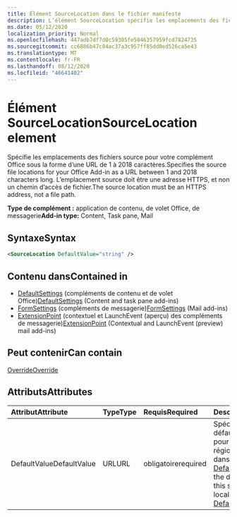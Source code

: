 ```yaml
---
title: Élément SourceLocation dans le fichier manifeste
description: L’élément SourceLocation spécifie les emplacements des fichiers source pour votre complément Office.
ms.date: 05/12/2020
localization_priority: Normal
ms.openlocfilehash: 447adb7df7d0c59305fe5046357959fcd7824735
ms.sourcegitcommit: cc6886b47c84ac37a3c957ff85dd0ed526ca5e43
ms.translationtype: MT
ms.contentlocale: fr-FR
ms.lasthandoff: 08/12/2020
ms.locfileid: "46641402"
---
```

# <a name="sourcelocation-element"></a><span data-ttu-id="ba240-103">Élément SourceLocation</span><span class="sxs-lookup"><span data-stu-id="ba240-103">SourceLocation element</span></span>

<span data-ttu-id="ba240-104">Spécifie les emplacements des fichiers source pour votre complément Office sous la forme d’une URL de 1 à 2018 caractères.</span><span class="sxs-lookup"><span data-stu-id="ba240-104">Specifies the source file locations for your Office Add-in as a URL between 1 and 2018 characters long.</span></span> <span data-ttu-id="ba240-105">L’emplacement source doit être une adresse HTTPS, et non un chemin d’accès de fichier.</span><span class="sxs-lookup"><span data-stu-id="ba240-105">The source location must be an HTTPS address, not a file path.</span></span>

<span data-ttu-id="ba240-106">**Type de complément :** application de contenu, de volet Office, de messagerie</span><span class="sxs-lookup"><span data-stu-id="ba240-106">**Add-in type:** Content, Task pane, Mail</span></span>

## <a name="syntax"></a><span data-ttu-id="ba240-107">Syntaxe</span><span class="sxs-lookup"><span data-stu-id="ba240-107">Syntax</span></span>

```XML
<SourceLocation DefaultValue="string" />
```

## <a name="contained-in"></a><span data-ttu-id="ba240-108">Contenu dans</span><span class="sxs-lookup"><span data-stu-id="ba240-108">Contained in</span></span>

- <span data-ttu-id="ba240-109">[DefaultSettings](defaultsettings.md) (compléments de contenu et de volet Office)</span><span class="sxs-lookup"><span data-stu-id="ba240-109">[DefaultSettings](defaultsettings.md) (Content and task pane add-ins)</span></span>
- <span data-ttu-id="ba240-110">[FormSettings](formsettings.md) (compléments de messagerie)</span><span class="sxs-lookup"><span data-stu-id="ba240-110">[FormSettings](formsettings.md) (Mail add-ins)</span></span>
- <span data-ttu-id="ba240-111">[ExtensionPoint](extensionpoint.md) (contextuel et LaunchEvent (aperçu) des compléments de messagerie)</span><span class="sxs-lookup"><span data-stu-id="ba240-111">[ExtensionPoint](extensionpoint.md) (Contextual and LaunchEvent (preview) mail add-ins)</span></span>

## <a name="can-contain"></a><span data-ttu-id="ba240-112">Peut contenir</span><span class="sxs-lookup"><span data-stu-id="ba240-112">Can contain</span></span>

[<span data-ttu-id="ba240-113">Override</span><span class="sxs-lookup"><span data-stu-id="ba240-113">Override</span></span>](override.md)

## <a name="attributes"></a><span data-ttu-id="ba240-114">Attributs</span><span class="sxs-lookup"><span data-stu-id="ba240-114">Attributes</span></span>

|<span data-ttu-id="ba240-115">Attribut</span><span class="sxs-lookup"><span data-stu-id="ba240-115">Attribute</span></span>|<span data-ttu-id="ba240-116">Type</span><span class="sxs-lookup"><span data-stu-id="ba240-116">Type</span></span>|<span data-ttu-id="ba240-117">Requis</span><span class="sxs-lookup"><span data-stu-id="ba240-117">Required</span></span>|<span data-ttu-id="ba240-118">Description</span><span class="sxs-lookup"><span data-stu-id="ba240-118">Description</span></span>|
|:-----|:-----|:-----|:-----|
|<span data-ttu-id="ba240-119">DefaultValue</span><span class="sxs-lookup"><span data-stu-id="ba240-119">DefaultValue</span></span>|<span data-ttu-id="ba240-120">URL</span><span class="sxs-lookup"><span data-stu-id="ba240-120">URL</span></span>|<span data-ttu-id="ba240-121">obligatoire</span><span class="sxs-lookup"><span data-stu-id="ba240-121">required</span></span>|<span data-ttu-id="ba240-122">Spécifie la valeur par défaut de ce paramètre pour les paramètres régionaux spécifiés dans l’élément [DefaultLocale](defaultlocale.md).</span><span class="sxs-lookup"><span data-stu-id="ba240-122">Specifies the default value for this setting for the locale specified in the [DefaultLocale](defaultlocale.md) element.</span></span>|
